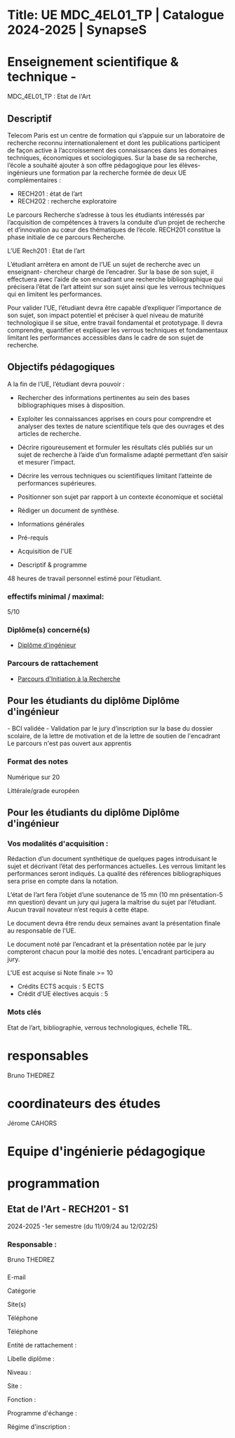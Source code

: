 # Title: UE MDC_4EL01_TP | Catalogue 2024-2025 | SynapseS

#  [ ](/catalogue/2024-2025) Enseignement scientifique & technique \-
MDC_4EL01_TP : Etat de l'Art

##

## Descriptif

Telecom Paris est un centre de formation qui s’appuie sur un laboratoire de
recherche reconnu internationalement et dont les publications participent de
façon active à l’accroissement des connaissances dans les domaines techniques,
économiques et sociologiques. Sur la base de sa recherche, l’école a souhaité
ajouter à son offre pédagogique pour les élèves-ingénieurs une formation par
la recherche formée de deux UE complémentaires :

  * RECH201 : état de l’art
  * RECH202 : recherche exploratoire

Le parcours Recherche s’adresse à tous les étudiants intéressés par
l’acquisition de compétences à travers la conduite d’un projet de recherche et
d’innovation au cœur des thématiques de l’école. RECH201 constitue la phase
initiale de ce parcours Recherche.

L’UE Rech201 : Etat de l’art

L’étudiant arrêtera en amont de l’UE un sujet de recherche avec un enseignant-
chercheur chargé de l’encadrer. Sur la base de son sujet, il effectuera avec
l’aide de son encadrant une recherche bibliographique qui précisera l’état de
l’art atteint sur son sujet ainsi que les verrous techniques qui en limitent
les performances.

Pour valider l’UE, l’étudiant devra être capable d’expliquer l’importance de
son sujet, son impact potentiel et préciser à quel niveau de maturité
technologique il se situe, entre travail fondamental et prototypage. Il devra
comprendre, quantifier et expliquer les verrous techniques et fondamentaux
limitant les performances accessibles dans le cadre de son sujet de recherche.

## Objectifs pédagogiques

A la fin de l’UE, l’étudiant devra pouvoir :

  * Rechercher des informations pertinentes au sein des bases bibliographiques mises à disposition.
  * Exploiter les connaissances apprises en cours pour comprendre et analyser des textes de nature scientifique tels que des ouvrages et des articles de recherche.
  * Décrire rigoureusement et formuler les résultats clés publiés sur un sujet de recherche à l’aide d’un formalisme adapté permettant d’en saisir et mesurer l’impact.
  * Décrire les verrous techniques ou scientifiques limitant l’atteinte de performances supérieures.
  * Positionner son sujet par rapport à un contexte économique et sociétal
  * Rédiger un document de synthèse.

  * Informations générales
  * Pré-requis
  * Acquisition de l'UE
  * Descriptif & programme

48 heures de travail personnel estimé pour l’étudiant.

### effectifs minimal / maximal:

5/10

### Diplôme(s) concerné(s)

  * [Diplôme d'ingénieur](/catalogue/2024-2025/diplome/4/ING-diplome-d-ingenieur)

### Parcours de rattachement

  * [Parcours d'Initiation à la Recherche](/catalogue/2024-2025/parcours/4052/RECH-parcours-d-initiation-a-la-recherche)

## Pour les étudiants du diplôme Diplôme d'ingénieur

\- BCI validée \- Validation par le jury d’inscription sur la base du dossier
scolaire, de la lettre de motivation et de la lettre de soutien de l'encadrant
Le parcours n'est pas ouvert aux apprentis

### Format des notes

Numérique sur 20

Littérale/grade européen

## Pour les étudiants du diplôme Diplôme d'ingénieur

### Vos modalités d'acquisition :

Rédaction d’un document synthétique de quelques pages introduisant le sujet et
décrivant l’état des performances actuelles. Les verrous limitant les
performances seront indiqués. La qualité des références bibliographiques sera
prise en compte dans la notation.

L’état de l’art fera l’objet d’une soutenance de 15 mn (10 mn présentation-5
mn question) devant un jury qui jugera la maîtrise du sujet par l’étudiant.
Aucun travail novateur n’est requis à cette étape.

Le document devra être rendu deux semaines avant la présentation finale au
responsable de l'UE.

Le document noté par l’encadrant et la présentation notée par le jury
compteront chacun pour la moitié des notes. L'encadrant participera au jury.

L'UE est acquise si Note finale >= 10

  * Crédits ECTS acquis : 5 ECTS
  * Crédit d'UE électives acquis : 5

### Mots clés

Etat de l’art, bibliographie, verrous technologiques, échelle TRL.

# responsables

Bruno THEDREZ

# coordinateurs des études

Jérome CAHORS

# Equipe d'ingénierie pédagogique

# programmation

## Etat de l'Art - RECH201 - S1

2024-2025 -1er semestre (du 11/09/24 au 12/02/25)

### Responsable :

Bruno THEDREZ

###

E-mail

Catégorie

Site(s)

Téléphone

Téléphone

Entité de rattachement :

Libelle diplôme :

Niveau :

Site :

Fonction :

Programme d'échange :

Régime d'inscription :

